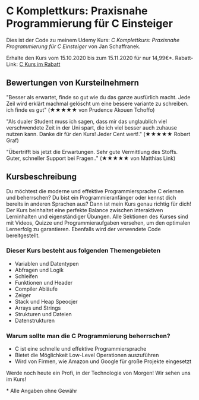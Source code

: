 # C Komplettkurs: Praxisnahe Programmierung für C Einsteiger

Dies ist der Code zu meinem Udemy Kurs:
*C Komplettkurs: Praxisnahe Programmierung für C Einsteiger* von Jan Schaffranek.

Erhalte den Kurs vom 15.10.2020 bis zum 15.11.2020 für nur 14,99€*.
Rabatt-Link: [C Kurs im Rabatt](https://www.udemy.com/course/c-programmierung-praxisnaher-komplettkurs-fur-einsteiger/?couponCode=FRANNECK_OCT_2020)

## Bewertungen von Kursteilnehmern

"Besser als erwartet, finde so gut wie du das ganze ausfürlich macht. Jede Zeil wird erklärt machmal gelöscht um eine bessere variante zu schreiben. ich finde es gut" (★★★★★ von Prudence Akouen Tchoffo)

"Als dualer Student muss ich sagen, dass mir das unglaublich viel verschwendete Zeit in der Uni spart, die ich viel besser auch zuhause nutzen kann. Danke dir für den Kurs! Jeder Cent wert!." (★★★★★ Robert Graf)

"Übertrifft bis jetzt die Erwartungen. Sehr gute Vermittlung des Stoffs. Guter, schneller Support bei Fragen.." (★★★★★ von Matthias Link)

## Kursbeschreibung

Du möchtest die moderne und effektive Programmiersprache C erlernen und beherrschen?
Du bist ein Programmieranfänger oder kennst dich bereits in anderen Sprachen aus?
Dann ist mein Kurs genau richtig für dich! Der Kurs beinhaltet eine perfekte Balance zwischen interaktiven Lerninhalten und eigenständiger Übungen.
Alle Sektionen des Kurses sind mit Videos, Quizze und Programmieraufgaben versehen, um den optimalen Lernerfolg zu garantieren. Ebenfalls wird der verwendete Code bereitgestellt.

### Dieser Kurs besteht aus folgenden Themengebieten

- Variablen und Datentypen
- Abfragen und Logik
- Schleifen
- Funktionen und Header
- Compiler Abläufe
- Zeiger
- Stack und Heap Speocjer
- Arrays und Strings
- Strukturen und Dateien
- Datenstrukturen

### Warum sollte man die C Programmierung beherrschen?

- C ist eine schnelle und effektive Programmiersprache
- Bietet die Möglichkeit Low-Level Operationen auszuführen
- Wird von Firmen, wie Amazon und Google für große Projekte eingesetzt

Werde noch heute ein Profi, in der Technologie von Morgen!
Wir sehen uns im Kurs!


\* Alle Angaben ohne Gewähr
